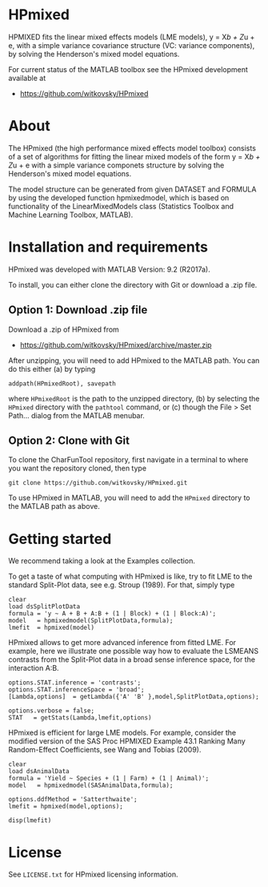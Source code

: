 # HPmixed
HPMIXED fits the linear mixed effects models (LME models), y = X*b + Z*u + e, with a simple variance covariance structure (VC: variance components), by solving the Henderson's mixed model equations. 

For current status of the MATLAB toolbox see the HPmixed development available at

- https://github.com/witkovsky/HPmixed

About
=====

The HPmixed (the high performance mixed effects model toolbox) consists of a set of algorithms for fitting the linear mixed models of the form  y = X*b + Z*u + e with a simple variance componets structure by solving the Henderson's mixed model equations. 
                                                                              
The model structure can be generated from given DATASET and FORMULA by using the developed function hpmixedmodel, which is based on functionality of the LinearMixedModels class (Statistics Toolbox and Machine Learning Toolbox, MATLAB).

Installation and requirements
=============================

HPmixed was developed with MATLAB Version: 9.2 (R2017a).

To install, you can either clone the directory with Git or download a .zip file. 

## Option 1: Download .zip file

Download a .zip of HPmixed from

- https://github.com/witkovsky/HPmixed/archive/master.zip

After unzipping, you will need to add HPmixed to the MATLAB path. You can do this either (a) by typing
```
addpath(HPmixedRoot), savepath
```
where `HPmixedRoot` is the path to the unzipped directory, (b) by selecting the `HPmixed` directory with the `pathtool` command, or (c) though the File > Set Path... dialog from the MATLAB menubar.

## Option 2: Clone with Git

To clone the CharFunTool repository, first navigate in a terminal to where you want the repository cloned, then type
```
git clone https://github.com/witkovsky/HPmixed.git
```
To use HPmixed in MATLAB, you will need to add the `HPmixed` directory to the MATLAB path as above.


Getting started
===============

We recommend taking a look at the Examples collection. 

To get a taste of what computing with HPmixed is like, try to fit LME to the standard Split-Plot data, see e.g. Stroup (1989). For that, simply type
```
clear
load dsSplitPlotData
formula = 'y ~ A + B + A:B + (1 | Block) + (1 | Block:A)';
model   = hpmixedmodel(SplitPlotData,formula);
lmefit  = hpmixed(model) 
```

HPmixed allows to get more advanced inference from fitted LME. For example, here we illustrate one possible way how to evaluate the LSMEANS contrasts from the Split-Plot data in a broad sense inference space, for the interaction A:B.
```
options.STAT.inference = 'contrasts';
options.STAT.inferenceSpace = 'broad';
[Lambda,options]  = getLambda({'A' 'B' },model,SplitPlotData,options);

options.verbose = false;
STAT   = getStats(Lambda,lmefit,options)
```

HPmixed is efficient for large LME models. For example, consider the modified version of the SAS Proc HPMIXED Example 43.1 Ranking Many Random-Effect Coefficients, see Wang and Tobias (2009).
```
clear
load dsAnimalData
formula = 'Yield ~ Species + (1 | Farm) + (1 | Animal)';
model   = hpmixedmodel(SASAnimalData,formula);

options.ddfMethod = 'Satterthwaite';
lmefit = hpmixed(model,options);

disp(lmefit)

```

License
=======

See `LICENSE.txt` for HPmixed licensing information.

